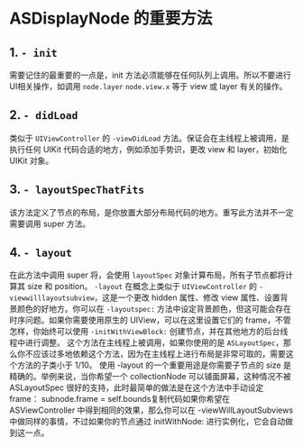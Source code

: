 #  ASDisplayNode 的重要方法

## 1. `- init`

需要记住的最重要的一点是，init 方法必须能够在任何队列上调用。所以不要进行UI相关操作，如调用 `node.layer` `node.view.x` 等于 view 或 layer 有关的操作。



## 2. `- didLoad`

类似于 `UIViewController` 的 `-viewDidLoad` 方法。保证会在主线程上被调用，是执行任何 UIKit 代码合适的地方，例如添加手势识，更改 view 和 layer，初始化 UIKit 对象。



## 3. `- layoutSpecThatFits`

该方法定义了节点的布局，是你放置大部分布局代码的地方。重写此方法并不一定需要调用 super 方法。



## 4. `- layout`

在此方法中调用 super 将，会使用  `layoutSpec` 对象计算布局，所有子节点都将计算其 size 和 position。
`-layout` 在概念上类似于 `UIViewController` 的 `-viewwilllayoutsubview`，这是一个更改 hidden 属性、修改 view 属性、设置背景颜色的好地方。你可以在 `-layoutspec:` 方法中设定背景颜色，但这可能会存在时序问题。如果你需要使用原生的 UIView，可以在这里设置它们的 frame，不管怎样，你始终可以使用 `-initWithViewBlock:` 创建节点，并在其他地方的后台线程中进行调整。
这个方法在主线程上被调用，如果你使用的是 `ASLayoutSpec`，那么你不应该过多地依赖这个方法，因为在主线程上进行布局是非常可取的，需要这个方法的子类小于 1/10。
使用 -layout 的一个重要用途是你需要子节点的 size 是精确的。举例来说，当你希望一个 collectionNode 可以铺面屏幕，这种情况不被 ASLayoutSpec 很好的支持，此时最简单的做法是在这个方法中手动设定 frame：
subnode.frame = self.bounds复制代码如果你希望在 ASViewController 中得到相同的效果，那么你可以在 -viewWillLayoutSubviews 中做同样的事情，不过如果你的节点通过 initWithNode: 进行实例化，它会自动做到这一点。

